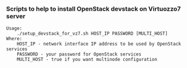 ### Scripts to help to install OpenStack devstack on Virtuozzo7 server

```
Usage:
    ./setup_devstack_for_vz7.sh HOST_IP PASSWORD [MULTI_HOST]
Where:
    HOST_IP - network interface IP address to be used by OpenStack services
    PASSWORD - your password for OpenStack services
    MULTI_HOST - true if you want multinode configuration
```


